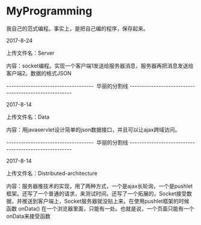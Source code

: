 # MyProgramming
我自己的范式编程。事实上，是把自己编的程序，保存起来。


2017-8-24

上传文件名：Server

内容：socket编程。实现一个客户端1发送给服务器消息，服务器再把消息发送给客户端2。数据的格式JSON





------------------------------------  华丽的分割线 ------------------------------------------------------





2017-8-14

上传文件名：Data

内容：用javaservlet设计简单的json数据接口，并且可以让ajax跨域访问。




------------------------------------  华丽的分割线 ------------------------------------------------------




2017-8-14

上传文件名：Distributed-architecture

内容：服务器推技术的实现，用了两种方式，一个是ajax长轮询，一个是pushlet框架。还写了一个普通的请求，来测试时间。还写了一个拓展的，Socket接受数据，并推送到客户端上，Socket服务器就没贴上来。在使用pushlet框架的时候 函数 onData() 在一个浏览器里面，只能有一处。也就是说，一个页面只能有一个onData来接受函数

